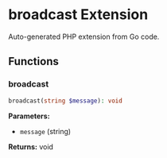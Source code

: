 # broadcast Extension

Auto-generated PHP extension from Go code.

## Functions

### broadcast

```php
broadcast(string $message): void
```

**Parameters:**

- `message` (string)

**Returns:** void


